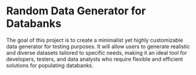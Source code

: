 # Random Data Generator for Databanks

The goal of this project is to create a minimalist yet highly customizable data generator for testing purposes. It will allow users to generate realistic and diverse datasets tailored to specific needs, making it an ideal tool for developers, testers, and data analysts who require flexible and efficient solutions for populating databanks.
